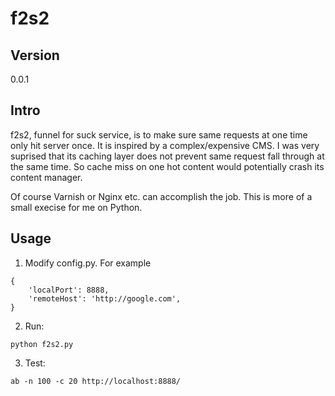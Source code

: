 f2s2
====

## Version

0.0.1

## Intro

f2s2, funnel for suck service, is to make sure same requests at one time only hit server once. It is inspired by a complex/expensive CMS. I was very suprised that its caching layer does not prevent same request fall through at the same time. So cache miss on one hot content would potentially crash its content manager. 

Of course Varnish or Nginx etc. can accomplish the job. This is more of a small execise for me on Python.

## Usage

1. Modify config.py. For example
```
{
    'localPort': 8888,
    'remoteHost': 'http://google.com',
}
```
2. Run:
```
python f2s2.py
```
3. Test:
```
ab -n 100 -c 20 http://localhost:8888/
```
